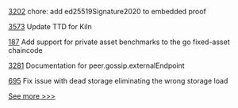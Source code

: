 
[3202](https://github.com/hyperledger/aries-framework-go/pull/3202) chore: add ed25519Signature2020 to embedded proof

[3573](https://github.com/hyperledger/besu/pull/3573) Update TTD for Kiln

[187](https://github.com/hyperledger/caliper-benchmarks/pull/187) Add support for private asset benchmarks to the go fixed-asset chaincode

[3281](https://github.com/hyperledger/fabric/pull/3281) Documentation for peer.gossip.externalEndpoint

[695](https://github.com/hyperledger-labs/solang/pull/695) Fix issue with dead storage eliminating the wrong storage load


[See more >>>](https://start-here.hyperledger.org/pull-requests)
